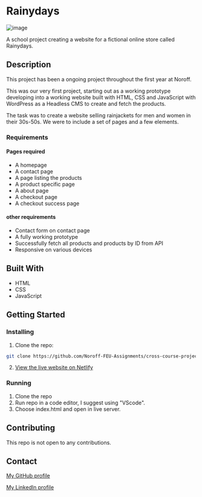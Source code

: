 # Rainydays

![image](/images/caagedal-wct-ca.netlify.app_.png)

A school project creating a website for a fictional online store called Rainydays.

## Description

This project has been a ongoing project throughout the first year at Noroff.

This was our very first project, starting out as a working prototype developing into a working website built with HTML, CSS and JavaScript with WordPress as a Headless CMS to create and fetch the products.

The task was to create a website selling rainjackets for men and women in their 30s-50s. We were to include a set of pages and a few elements.

### Requirements

#### Pages required

- A homepage
- A contact page
- A page listing the products
- A product specific page
- A about page
- A checkout page
- A checkout success page

#### other requirements

- Contact form on contact page
- A fully working prototype
- Successfully fetch all products and products by ID from API
- Responsive on various devices

## Built With

- HTML
- CSS
- JavaScript

## Getting Started

### Installing

1. Clone the repo:

```bash
git clone https://github.com/Noroff-FEU-Assignments/cross-course-project-caagedal.git
```

2. [View the live website on Netlify](https://caagedal-wct-ca.netlify.app/)

### Running

1. Clone the repo
2. Run repo in a code editor, I suggest using "VScode".
3. Choose index.html and open in live server.

## Contributing

This repo is not open to any contributions.

## Contact

[My GitHub profile](https://github.com/caagedal)

[My LinkedIn profile](https://www.linkedin.com/in/cecilie-aagedal-b442b82b6/)
